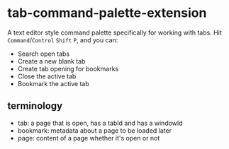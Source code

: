 # tab-command-palette-extension
A text editor style command palette specifically for working with tabs. Hit `Command`/`Control` `Shift` `P`, and you can:
- Search open tabs
- Create a new blank tab
- Create tab opening for bookmarks
- Close the active tab
- Bookmark the active tab



## terminology
- tab: a page that is open, has a tabId and has a windowId
- bookmark: metadata about a page to be loaded later
- page: content of a page whether it's open or not